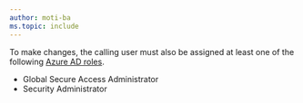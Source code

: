 ```yaml
---
author: moti-ba
ms.topic: include
---
```


To make changes, the calling user must also be assigned at least one of the following [Azure AD roles](/azure/active-directory/roles/permissions-reference?toc=%2Fgraph%2Ftoc.json).

- Global Secure Access Administrator
- Security Administrator

